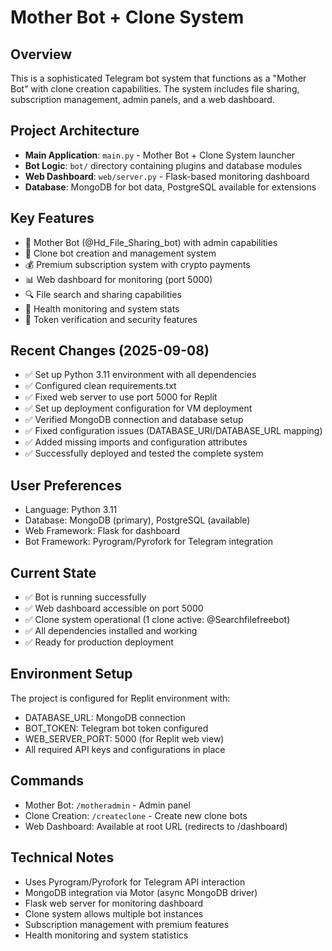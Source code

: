 # Mother Bot + Clone System

## Overview
This is a sophisticated Telegram bot system that functions as a "Mother Bot" with clone creation capabilities. The system includes file sharing, subscription management, admin panels, and a web dashboard.

## Project Architecture
- **Main Application**: `main.py` - Mother Bot + Clone System launcher
- **Bot Logic**: `bot/` directory containing plugins and database modules  
- **Web Dashboard**: `web/server.py` - Flask-based monitoring dashboard
- **Database**: MongoDB for bot data, PostgreSQL available for extensions

## Key Features
- 🤖 Mother Bot (@Hd_File_Sharing_bot) with admin capabilities
- 🔄 Clone bot creation and management system  
- 💰 Premium subscription system with crypto payments
- 📊 Web dashboard for monitoring (port 5000)
- 🔍 File search and sharing capabilities
- 🏥 Health monitoring and system stats
- 🔐 Token verification and security features

## Recent Changes (2025-09-08)
- ✅ Set up Python 3.11 environment with all dependencies
- ✅ Configured clean requirements.txt 
- ✅ Fixed web server to use port 5000 for Replit
- ✅ Set up deployment configuration for VM deployment
- ✅ Verified MongoDB connection and database setup
- ✅ Fixed configuration issues (DATABASE_URI/DATABASE_URL mapping)
- ✅ Added missing imports and configuration attributes
- ✅ Successfully deployed and tested the complete system

## User Preferences
- Language: Python 3.11
- Database: MongoDB (primary), PostgreSQL (available)
- Web Framework: Flask for dashboard
- Bot Framework: Pyrogram/Pyrofork for Telegram integration

## Current State
- ✅ Bot is running successfully
- ✅ Web dashboard accessible on port 5000
- ✅ Clone system operational (1 clone active: @Searchfilefreebot)
- ✅ All dependencies installed and working
- ✅ Ready for production deployment

## Environment Setup
The project is configured for Replit environment with:
- DATABASE_URL: MongoDB connection
- BOT_TOKEN: Telegram bot token configured
- WEB_SERVER_PORT: 5000 (for Replit web view)
- All required API keys and configurations in place

## Commands
- Mother Bot: `/motheradmin` - Admin panel
- Clone Creation: `/createclone` - Create new clone bots
- Web Dashboard: Available at root URL (redirects to /dashboard)

## Technical Notes
- Uses Pyrogram/Pyrofork for Telegram API interaction
- MongoDB integration via Motor (async MongoDB driver)
- Flask web server for monitoring dashboard
- Clone system allows multiple bot instances
- Subscription management with premium features
- Health monitoring and system statistics